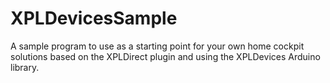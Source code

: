 # XPLDevicesSample
A sample program to use as a starting point for your own home cockpit solutions based on the XPLDirect plugin and using the XPLDevices Arduino library.
